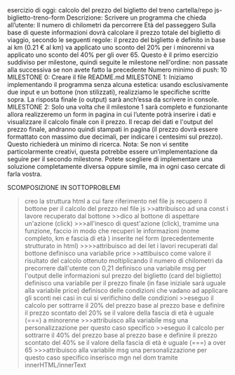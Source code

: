 esercizio di oggi: calcolo del prezzo del biglietto del treno
cartella/repo js-biglietto-treno-form
Descrizione: Scrivere un programma che chieda all’utente:
Il numero di chilometri da percorrere
Età del passeggero Sulla base di queste informazioni dovrà calcolare il prezzo totale del biglietto di viaggio, secondo le seguenti regole:
il prezzo del biglietto è definito in base ai km (0.21 € al km)
va applicato uno sconto del 20% per i minorenni
va applicato uno sconto del 40% per gli over 65.
Questo è il primo esercizio suddiviso per milestone, quindi seguite le milestone nell'ordine: non passate alla successiva se non avete fatto la precedente
Numero minimo di push: 10
MILESTONE 0: Creare il file README.md
MILESTONE 1: Iniziamo implementando il programma senza alcuna estetica: usando esclusivamente due input e un bottone (non stilizzati), realizziamo le specifiche scritte sopra. La risposta finale (o output) sarà anch’essa da scrivere in console.
MILESTONE 2: Solo una volta che il milestone 1 sarà completo e funzionante allora realizzeremo un form in pagina in cui l’utente potrà inserire i dati e visualizzare il calcolo finale con il prezzo. Il recap dei dati e l'output del prezzo finale, andranno quindi stampati in pagina (il prezzo dovrà essere formattato con massimo due decimali, per indicare i centesimi sul prezzo). Questo richiederà un minimo di ricerca.
Nota: Se non vi sentite particolarmente creativi, questa potrebbe essere un’implementazione da seguire per il secondo milestone. Potete scegliere di implementare una soluzione completamente diversa oppure simile, ma in ogni caso cercate di farla vostra.

SCOMPOSIZIONE IN SOTTOPROBLEMI
>creo la struttura html a cui fare riferimento nel file js
>recupero il bottone per il calcolo del prezzo nel file js 
    >>attribuisco ad una const i lavore recuperato dal bottone
    >>dico al bottone di aspettare un'azione (click)
        >>>all'inesco di quest'azione (click), tramime una funzione, faccio in modo che recuperi le informazioni (nome completo, km e fascia di età ) inserite nel form (precedentemente strutturato in html)
            >>>>attribuisco ad dei let i lavori recuperati dal bottone 
>definisco una variabile price 
    >>attibuisco come valore il risultato del calcolo ottenuto moltiplicando il numero di chilometri da precorrere dall'utente con 0,21 
>definisco una variabile msg per l'output delle informazioni sul prezzo del biglietto (card del biglietto)
>definisco una variabile per il prezzo finale (in fase iniziale sarà uguale alla variabile price) 
>definisco delle condizioni che vadano ad applicare gli sconti nei casi in cui si verifichino delle condizioni 
    >>eseguo il calcolo per sottrarre il 20% del prezzo base al prezzo base e definire il prezzo scontato del 20% se il valore della fascia di età è uguale (===) a minorenne
        >>>attribuisco alla variabile msg una personalizzazione per questo caso specifico
    >>eseguo il calcolo per sottrarre il 40% del prezzo base al prezzo base e definire il prezzo scontato del 40% se il valore della fascia di età è uguale (===) a over 65
        >>>attribuisco alla variabile msg una personalizzazione per questo caso specifico
>inserisco mgn nel dom tramite innerHTML/innerText